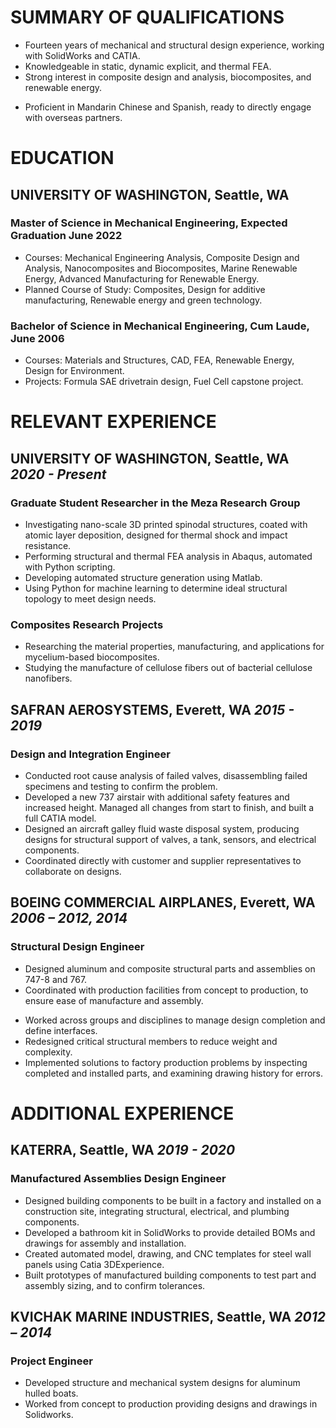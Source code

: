 <!--Notes
Include anything in experience that relates to the current direction as the top under each section
-->

# SUMMARY OF QUALIFICATIONS

<!--- Mechanical engineer with the heart of an inventor, a problem solver with the ability to design and build products. Experienced in bringing products from concept through production, with feedback from the customer and supplier throughout the process. 
- A passionate learner ready to apply extensive experience to new fields and technologies. -->
- Fourteen years of mechanical and structural design experience, working with SolidWorks and CATIA.
- Knowledgeable in static, dynamic explicit, and thermal FEA.
- Strong interest in composite design and analysis, biocomposites, and renewable energy.
<!-- Experienced in R&D through university lab research.-->
- Proficient in Mandarin Chinese and Spanish, ready to directly engage with overseas partners.

# EDUCATION

## UNIVERSITY OF WASHINGTON, Seattle, WA

### Master of Science in Mechanical Engineering, Expected Graduation June 2022

- Courses: Mechanical Engineering Analysis, Composite Design and Analysis, Nanocomposites and Biocomposites, Marine Renewable Energy, Advanced Manufacturing for Renewable Energy.
- Planned Course of Study: Composites, Design for additive manufacturing, Renewable energy and green technology.

### Bachelor of Science in Mechanical Engineering, Cum Laude, June 2006

- Courses: Materials and Structures, <!--Mechanical Systems Analysis, -->CAD, FEA, Renewable Energy, Design for Environment.
- Projects: Formula SAE drivetrain design, Fuel Cell capstone project.

<!-- shorter bullets
purpose of resume is to get an interview. I can explain everything in the interview.
Spend less time describing details of project, and more about what I know how to do
-->

# RELEVANT EXPERIENCE

## UNIVERSITY OF WASHINGTON, Seattle, WA&#9;*2020 - Present*

### Graduate Student Researcher in the Meza Research Group

- Investigating nano-scale 3D printed spinodal structures, coated with atomic layer deposition, designed for thermal shock and impact resistance.
- Performing structural and thermal FEA analysis in Abaqus, automated with Python scripting.
- Developing automated structure generation using Matlab.
- Using Python for machine learning to determine ideal structural topology to meet design needs.

### Composites Research Projects

- Researching the material properties, manufacturing, and applications for mycelium-based biocomposites.
- Studying the manufacture of cellulose fibers out of bacterial cellulose nanofibers.

## SAFRAN AEROSYSTEMS, Everett, WA&#9;*2015 - 2019*

### Design and Integration Engineer
<!--
Responsible for structural, mechanical, and fluid system designs; worked on detail designs as well as integration of parts and assemblies into the aircraft with minimal interface information. Collaborated across multiple sites in different countries.-->

- Conducted root cause analysis of failed valves, disassembling failed specimens and testing to confirm the problem.
- Developed a new 737 airstair with additional safety features and increased height. Managed all changes from start to finish, and built a full CATIA model.
- Designed an aircraft galley fluid waste disposal system, producing designs for structural support of valves, a tank, sensors, and electrical components.
- Coordinated directly with customer and supplier representatives to collaborate on designs.

## BOEING COMMERCIAL AIRPLANES, Everett, WA&#9;*2006 – 2012, 2014*

### Structural Design Engineer

- Designed aluminum and composite structural parts and assemblies on 747-8 and 767.
- Coordinated with production facilities from concept to production, to ensure ease of manufacture and assembly.
<!-- Integrated wiring and systems into structural design.-->
- Worked across groups and disciplines to manage design completion and define interfaces.
- Redesigned critical structural members to reduce weight and complexity.
- Implemented solutions to factory production problems by inspecting completed and installed parts, and examining drawing history for errors.

# ADDITIONAL EXPERIENCE

## KATERRA, Seattle, WA&#9;*2019 - 2020*

### Manufactured Assemblies Design Engineer

- Designed building components to be built in a factory and installed on a construction site, integrating structural, electrical, and plumbing components.
- Developed a bathroom kit in SolidWorks to provide detailed BOMs and drawings for assembly and installation.
- Created automated model, drawing, and CNC templates for steel wall panels using Catia 3DExperience.
- Built prototypes of manufactured building components to test part and assembly sizing, and to confirm tolerances.

## KVICHAK MARINE INDUSTRIES, Seattle, WA&#9;*2012 – 2014*

### Project Engineer

- Developed structure and mechanical system designs for aluminum hulled boats.
- Worked from concept to production providing designs and drawings in Solidworks.
